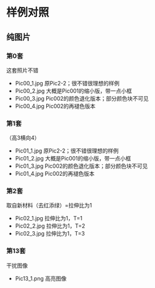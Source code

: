 # 样例对照

## 纯图片
### 第0套
这套照片不错
- Pic00_1.jpg    原Pic2-2；很不错很理想的样例
- Pic00_2.jpg    大概是Pic001的缩小版，带一点小框
- Pic00_3.jpg    Pic002的颜色退化版本；部分颜色块不可见
- Pic00_4.jpg    Pic002的再褪色版本

### 第1套
（高3横向4）
- Pic01_1.jpg    原Pic2-2；很不错很理想的样例
- Pic01_2.jpg    大概是Pic001的缩小版，带一点小框
- Pic01_3.jpg    Pic002的颜色退化版本；部分颜色块不可见
- Pic01_4.jpg    Pic002的再褪色版本

### 第2套
取自新材料（去红添绿）=拉伸比为1
- Pic02_1.jpg       拉伸比为1，T=1
- Pic02_2.jpg       拉伸比为1，T=2
- Pic02_3.jpg       拉伸比为1，T=3


### 第13套
干扰图像
- Pic13_1.png       高亮图像
